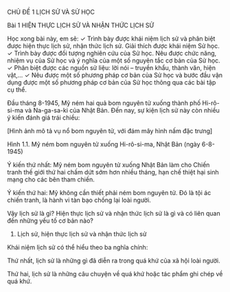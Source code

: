 CHỦ ĐỀ 1 LỊCH SỬ VÀ SỬ HỌC

Bài 1 HIỆN THỰC LỊCH SỬ VÀ NHẬN THỨC LỊCH SỬ

Học xong bài này, em sẽ:
✓ Trình bày được khái niệm lịch sử và phân biệt được hiện thực lịch sử, nhận thức lịch sử. Giải thích được khái niệm Sử học.
✓ Trình bày được đối tượng nghiên cứu của Sử học. Nêu được chức năng, nhiệm vụ của Sử học và ý nghĩa của một số nguyên tắc cơ bản của Sử học.
✓ Phân biệt được các nguồn sử liệu: lời nói – truyền khẩu, thành văn, hiện vật,...
✓ Nêu được một số phương pháp cơ bản của Sử học và bước đầu vận dụng được một số phương pháp cơ bản của Sử học thông qua các bài tập cụ thể.

Đầu tháng 8-1945, Mỹ ném hai quả bom nguyên tử xuống thành phố Hi-rô-si-ma và Na-ga-sa-ki của Nhật Bản. Đến nay, sự kiện lịch sử này còn nhiều ý kiến đánh giá trái chiều:

[Hình ảnh mô tả vụ nổ bom nguyên tử, với đám mây hình nấm đặc trưng]

Hình 1.1. Mỹ ném bom nguyên tử xuống Hi-rô-si-ma, Nhật Bản (ngày 6-8-1945)

Ý kiến thứ nhất: Mỹ ném bom nguyên tử xuống Nhật Bản làm cho Chiến tranh thế giới thứ hai chấm dứt sớm hơn nhiều tháng, hạn chế thiệt hại sinh mạng cho các bên tham chiến.

Ý kiến thứ hai: Mỹ không cần thiết phải ném bom nguyên tử. Đó là tội ác chiến tranh, là hành vi tàn bạo chống lại loài người.

Vậy lịch sử là gì? Hiện thực lịch sử và nhận thức lịch sử là gì và có liên quan đến những yếu tố cơ bản nào?

1. Lịch sử, hiện thực lịch sử và nhận thức lịch sử

Khái niệm lịch sử có thể hiểu theo ba nghĩa chính:

Thứ nhất, lịch sử là những gì đã diễn ra trong quá khứ của xã hội loài người.

Thứ hai, lịch sử là những câu chuyện về quá khứ hoặc tác phẩm ghi chép về quá khứ.